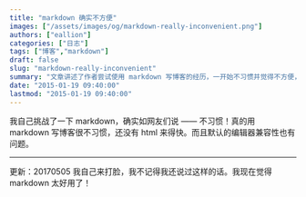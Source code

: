```yaml
---
title: "markdown 确实不方便"
images: ["/assets/images/og/markdown-really-inconvenient.png"]
authors: ["eallion"]
categories: ["日志"]
tags: ["博客","markdown"]
draft: false
slug: "markdown-really-inconvenient"
summary: "文章讲述了作者尝试使用 markdown 写博客的经历，一开始不习惯并觉得不方便，但后来改变了看法，认为 markdown 很好用。"
date: "2015-01-19 09:40:00"
lastmod: "2015-01-19 09:40:00"
---
```


我自己挑战了一下 markdown，确实如网友们说 —— 不习惯！真的用 markdown 写博客很不习惯，还没有 html 来得快。而且默认的编辑器兼容性也有问题。

---

更新：20170505
我自己来打脸，我不记得我还说过这样的话。我现在觉得 markdown 太好用了！
